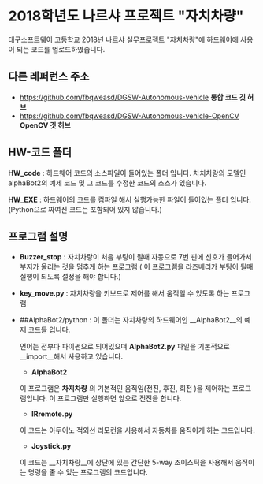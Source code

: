 ﻿# 2018학년도 나르샤 프로젝트 "자치차량"
대구소프트웨어 고등학교 2018년 나르샤 실무프로젝트 "자치차량"에 하드웨어에 사용이 되는 코드를 업로드하였습니다.

## 다른 레퍼런스 주소

* https://github.com/fbqweasd/DGSW-Autonomous-vehicle __통합 코드 깃 허브__
* https://github.com/fbqweasd/DGSW-Autonomous-vehicle-OpenCV __OpenCV 깃 허브__

## HW-코드 폴더
__HW_code__ : 하드웨어 코드의 소스파일이 들어있는 폴더 입니다. 차치차랑의 모델인 alphaBot2의 예제 코드 및 그 코드를 수정한 코드의 소스가 있습니다.

__HW_EXE__ : 하드웨어의 코드를 컴파일 해서 실행가능한 파일이 들어있는 폴더 입니다. (Python으로 짜여진 코드는 포함되어 있지 않습니다.)

## 프로그램 설명
* __Buzzer_stop__ : 자치차랑이 처음 부팅이 될때 자동으로 7번 핀에 신호가 들어가서 부저가 울리는 것을 멈추게 하는 프로그램 ( 이 프로그램을 라즈베리가 부팅이 될때 실행이 되도록 설정을 해야 합니다.)

* __key_move.py__ : 자치차량을 키보드로 제어를 해서 움직일 수 있도록 하는 프로그램

* ##AlphaBot2/python : 이 폴더는 자치차량의 하드웨어인 __AlphaBot2__의 예제 코드들 입니다.  

	언어는 전부다 파이썬으로 되어있으며 __AlphaBot2.py__ 파일을 기본적으로 __import__해서 사용하고 있습니다.
	
	* __AlphaBot2__

	이 프로그램은 __차지차량__ 의 기본적인 움직임(전진, 후진, 회전 )을 제어하는 프로그램입니다. 이 프로그램만 실행하면 앞으로 전진을 합니다. 

	* __IRremote.py__ 

	이 코드는 아두이노 적외선 리모컨을 사용해서 자동차를 움직이게 하는 코드입니다.

	* __Joystick.py__

	이 코드는 __자치차량__에 상단에 있는 간단한 5-way 조이스틱을 사용해서 움직이는 명령을 줄 수 있는 프로그램의 코드입니다.	
